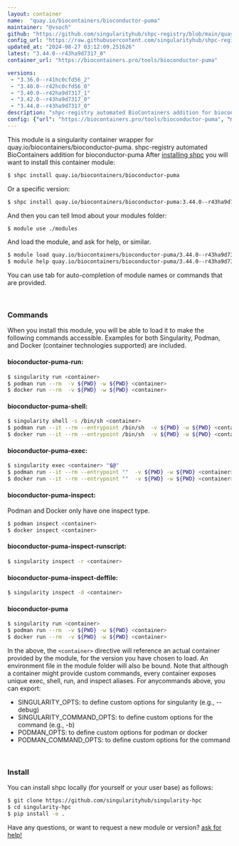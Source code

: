 ```yaml
---
layout: container
name:  "quay.io/biocontainers/bioconductor-puma"
maintainer: "@vsoch"
github: "https://github.com/singularityhub/shpc-registry/blob/main/quay.io/biocontainers/bioconductor-puma/container.yaml"
config_url: "https://raw.githubusercontent.com/singularityhub/shpc-registry/main/quay.io/biocontainers/bioconductor-puma/container.yaml"
updated_at: "2024-08-27 03:12:09.251626"
latest: "3.44.0--r43ha9d7317_0"
container_url: "https://biocontainers.pro/tools/bioconductor-puma"

versions:
 - "3.36.0--r41hc0cfd56_2"
 - "3.40.0--r42hc0cfd56_0"
 - "3.40.0--r42ha9d7317_1"
 - "3.42.0--r43ha9d7317_0"
 - "3.44.0--r43ha9d7317_0"
description: "shpc-registry automated BioContainers addition for bioconductor-puma"
config: {"url": "https://biocontainers.pro/tools/bioconductor-puma", "maintainer": "@vsoch", "description": "shpc-registry automated BioContainers addition for bioconductor-puma", "latest": {"3.44.0--r43ha9d7317_0": "sha256:d2b76ff09b3494d489586836b08264e252e5935441ac377ce04a03af84fbdc35"}, "tags": {"3.36.0--r41hc0cfd56_2": "sha256:77f41aba9551cad89fe3cc372ff9d7e376f8613e293edc58201cc3a31e964578", "3.40.0--r42hc0cfd56_0": "sha256:dad776e858c2d9f8f42b660cd0c79d52f83f2508d2c5882733b78f239a9a1a6d", "3.40.0--r42ha9d7317_1": "sha256:b1a92ff98d5a46b34edfa2941a7abfef10b906b496a61ca1001169c8d89fbd1e", "3.42.0--r43ha9d7317_0": "sha256:a7a3a58076537d375e81c25c68df7ea207e20b6dfd868bb065f47d6c26514fe7", "3.44.0--r43ha9d7317_0": "sha256:d2b76ff09b3494d489586836b08264e252e5935441ac377ce04a03af84fbdc35"}, "docker": "quay.io/biocontainers/bioconductor-puma"}
---
```


This module is a singularity container wrapper for quay.io/biocontainers/bioconductor-puma.
shpc-registry automated BioContainers addition for bioconductor-puma
After [installing shpc](#install) you will want to install this container module:


```bash
$ shpc install quay.io/biocontainers/bioconductor-puma
```

Or a specific version:

```bash
$ shpc install quay.io/biocontainers/bioconductor-puma:3.44.0--r43ha9d7317_0
```

And then you can tell lmod about your modules folder:

```bash
$ module use ./modules
```

And load the module, and ask for help, or similar.

```bash
$ module load quay.io/biocontainers/bioconductor-puma/3.44.0--r43ha9d7317_0
$ module help quay.io/biocontainers/bioconductor-puma/3.44.0--r43ha9d7317_0
```

You can use tab for auto-completion of module names or commands that are provided.

<br>

### Commands

When you install this module, you will be able to load it to make the following commands accessible.
Examples for both Singularity, Podman, and Docker (container technologies supported) are included.

#### bioconductor-puma-run:

```bash
$ singularity run <container>
$ podman run --rm  -v ${PWD} -w ${PWD} <container>
$ docker run --rm  -v ${PWD} -w ${PWD} <container>
```

#### bioconductor-puma-shell:

```bash
$ singularity shell -s /bin/sh <container>
$ podman run --it --rm --entrypoint /bin/sh  -v ${PWD} -w ${PWD} <container>
$ docker run --it --rm --entrypoint /bin/sh  -v ${PWD} -w ${PWD} <container>
```

#### bioconductor-puma-exec:

```bash
$ singularity exec <container> "$@"
$ podman run --it --rm --entrypoint ""  -v ${PWD} -w ${PWD} <container> "$@"
$ docker run --it --rm --entrypoint ""  -v ${PWD} -w ${PWD} <container> "$@"
```

#### bioconductor-puma-inspect:

Podman and Docker only have one inspect type.

```bash
$ podman inspect <container>
$ docker inspect <container>
```

#### bioconductor-puma-inspect-runscript:

```bash
$ singularity inspect -r <container>
```

#### bioconductor-puma-inspect-deffile:

```bash
$ singularity inspect -d <container>
```



#### bioconductor-puma

```bash
$ singularity run <container>
$ podman run --rm  -v ${PWD} -w ${PWD} <container>
$ docker run --rm  -v ${PWD} -w ${PWD} <container>
```


In the above, the `<container>` directive will reference an actual container provided
by the module, for the version you have chosen to load. An environment file in the
module folder will also be bound. Note that although a container
might provide custom commands, every container exposes unique exec, shell, run, and
inspect aliases. For anycommands above, you can export:

 - SINGULARITY_OPTS: to define custom options for singularity (e.g., --debug)
 - SINGULARITY_COMMAND_OPTS: to define custom options for the command (e.g., -b)
 - PODMAN_OPTS: to define custom options for podman or docker
 - PODMAN_COMMAND_OPTS: to define custom options for the command

<br>

### Install

You can install shpc locally (for yourself or your user base) as follows:

```bash
$ git clone https://github.com/singularityhub/singularity-hpc
$ cd singularity-hpc
$ pip install -e .
```

Have any questions, or want to request a new module or version? [ask for help!](https://github.com/singularityhub/singularity-hpc/issues)